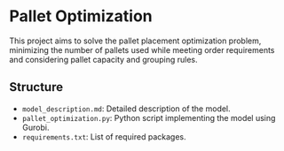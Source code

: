 # Pallet Optimization

This project aims to solve the pallet placement optimization problem, minimizing the number of pallets used while meeting order requirements and considering pallet capacity and grouping rules.

## Structure
- `model_description.md`: Detailed description of the model.
- `pallet_optimization.py`: Python script implementing the model using Gurobi.
- `requirements.txt`: List of required packages.
